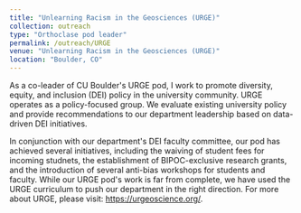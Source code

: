 ```yaml
---
title: "Unlearning Racism in the Geosciences (URGE)"
collection: outreach
type: "Orthoclase pod leader"
permalink: /outreach/URGE
venue: "Unlearning Racism in the Geosciences (URGE)"
location: "Boulder, CO"
---
```


As a co-leader of CU Boulder's URGE pod, I work to promote diversity, equity, and inclusion (DEI) policy in the university community.
URGE operates as a policy-focused group. We evaluate existing university policy and provide recommendations to our department leadership
based on data-driven DEI initiatives.

In conjunction with our department's DEI faculty committee, our pod has achieved several initiatives, including the waiving of student fees for incoming studnets, the establishment of BIPOC-exclusive research grants, and the introduction of several anti-bias workshops for students and faculty. While our URGE pod's work is far from complete, we have used the URGE curriculum to push our department in the right direction. For more about URGE, please visit: https://urgeoscience.org/.
